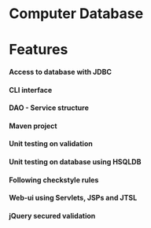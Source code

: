# Computer Database

# Features

#### Access to database with JDBC
#### CLI interface
#### DAO - Service structure
#### Maven project
#### Unit testing on validation
#### Unit testing on database using HSQLDB
#### Following checkstyle rules
#### Web-ui using Servlets, JSPs and JTSL
#### jQuery secured validation

